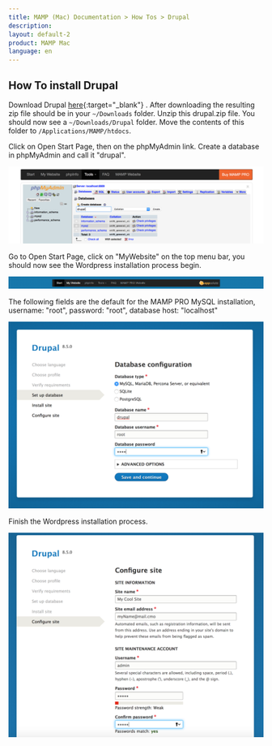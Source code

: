 ```yaml
---
title: MAMP (Mac) Documentation > How Tos > Drupal
description: 
layout: default-2
product: MAMP Mac
language: en
---
```


## How To install Drupal

Download Drupal [here](https://drupal.org){:target="_blank"} . After downloading the resulting zip file should be in your `~/Downloads` folder. Unzip this drupal.zip file. You should now see a `~/Downloads/Drupal` folder. Move the contents of this folder  to `/Applications/MAMP/htdocs`.

Click on Open Start Page, then on the phpMyAdmin link. Create a database in phpMyAdmin and call it "drupal".

![MAMP](/en/MAMP-Mac/How-Tos/Drupal/phpMyAdminDrupal.png)

Go to Open Start Page, click on  "MyWebsite" on the top menu bar, you should now see the Wordpress installation process begin.

![MAMP](/en/MAMP-Mac/How-Tos/Wordpress/MyWebsiteLink.png)

The following fields are the default for the MAMP PRO MySQL installation, username: "root", password: "root", database host: "localhost" 

![MAMP](/en/MAMP-Mac/How-Tos/Drupal/drupalWizard1.png)

Finish the Wordpress installation process. 

![MAMP](/en/MAMP-Mac/How-Tos/Drupal/drupalWizard2.png)




